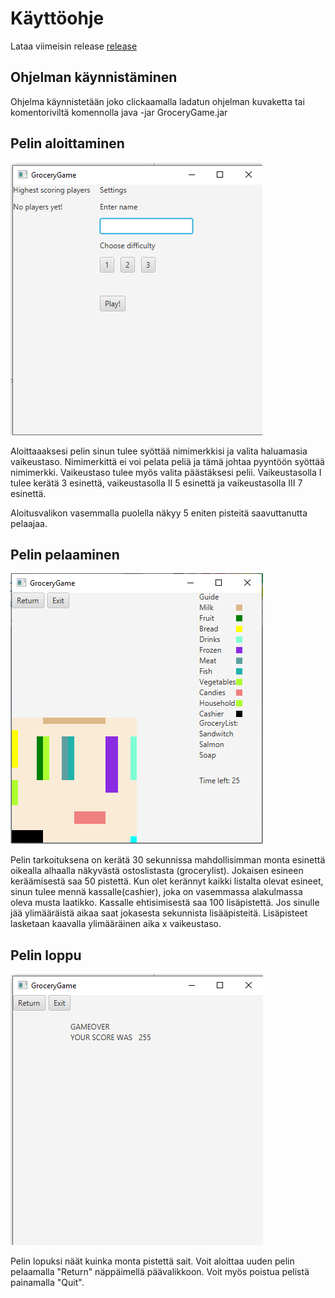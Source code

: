 # Käyttöohje
Lataa viimeisin release [release](https://github.com/MiikaProject/ot-harjoitustyo/releases/download/1.0/GroceryGame.jar)

## Ohjelman käynnistäminen
Ohjelma käynnistetään joko clickaamalla ladatun ohjelman kuvaketta tai komentoriviltä komennolla java -jar GroceryGame.jar

## Pelin aloittaminen
![alkuvalikko](https://github.com/MiikaProject/ot-harjoitustyo/blob/master/GroceryGame/dokumentointi/kuvat/alkuvalikko.png)

Aloittaaaksesi pelin sinun tulee syöttää nimimerkkisi ja valita haluamasia vaikeustaso. Nimimerkittä ei voi pelata peliä ja tämä johtaa pyyntöön syöttää nimimerkki. Vaikeustaso tulee myös valita päästäksesi pelii. Vaikeustasolla I tulee kerätä 3 esinettä, vaikeustasolla II 5 esinettä ja vaikeustasolla III 7 esinettä.

Aloitusvalikon vasemmalla puolella näkyy 5 eniten pisteitä saavuttanutta pelaajaa. 

## Pelin pelaaminen
![pelinäkymä](https://github.com/MiikaProject/ot-harjoitustyo/blob/master/GroceryGame/dokumentointi/kuvat/pelinakyma.png)

Pelin tarkoituksena on kerätä 30 sekunnissa mahdollisimman monta esinettä oikealla alhaalla näkyvästä ostoslistasta (grocerylist). Jokaisen esineen keräämisestä saa 50 pistettä. Kun olet kerännyt kaikki listalta olevat esineet, sinun tulee mennä kassalle(cashier), joka on vasemmassa alakulmassa oleva musta laatikko. Kassalle ehtisimisestä saa 100 lisäpistettä. Jos sinulle jää ylimääräistä aikaa saat jokasesta sekunnista lisääpisteitä. Lisäpisteet lasketaan kaavalla ylimääräinen aika x vaikeustaso.


## Pelin loppu
![loppunäkymä](https://github.com/MiikaProject/ot-harjoitustyo/blob/master/GroceryGame/dokumentointi/kuvat/loppunakyma.png)

Pelin lopuksi näät kuinka monta pistettä sait. Voit aloittaa uuden pelin pelaamalla "Return" näppäimellä päävalikkoon. Voit myös poistua pelistä painamalla "Quit".





